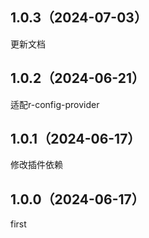 ## 1.0.3（2024-07-03）
更新文档
## 1.0.2（2024-06-21）
适配r-config-provider
## 1.0.1（2024-06-17）
修改插件依赖
## 1.0.0（2024-06-17）
first
